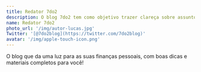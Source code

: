 ```yaml
---
title: Redator 7do2
description: O blog 7do2 tem como objetivo trazer clareça sobre assuntos relacionados a finanças.
name: Redator 7do2
photo_url: '/img/autor-lucas.jpg'
Twitter: '[@7do2blog](https://twitter.com/7do2blog)'
avatar: '/img/apple-touch-icon.png'
---
```

O blog que da uma luz para as suas finanças pessoais, com boas dicas e materiais completos para você!
